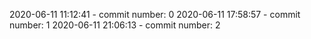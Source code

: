 2020-06-11 11:12:41 - commit number: 0
2020-06-11 17:58:57 - commit number: 1
2020-06-11 21:06:13 - commit number: 2
